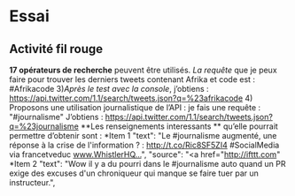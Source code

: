 # Essai
## Activité fil rouge
**17 opérateurs de recherche** peuvent être utilisés.
*La requête* que je peux faire  pour trouver les derniers tweets contenant Afrika et code est : #Afrikacode
3)_Après le test avec la console_, j’obtiens :
https://api.twitter.com/1.1/search/tweets.json?q=%23afrikacode
4)	Proposons une utilisation journalistique de l’API : je fais une requête : "#journalisme"
J’obtiens :
https://api.twitter.com/1.1/search/tweets.json?q=%23journalisme
**Les renseignements interessants ** qu’elle pourrait permettre d’obtenir sont :
*Item 1 "text": "Le #journalisme augmenté, une réponse à la crise de l'information ? : http://t.co/Ric8SF5ZI4 #SocialMedia via francetveduc www.WhistlerHQ…",
"source": "<a href="http://ifttt.com"
*Item 2 "text": "Wow il y a du pourri dans le #journalisme auto quand un PR exige des excuses d'un chroniqueur qui manque se faire tuer par un instructeur.",
	
